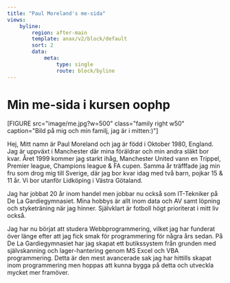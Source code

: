 ```yaml
---
title: "Paul Moreland's me-sida"
views:
    byline:
        region: after-main
        template: anax/v2/block/default
        sort: 2
        data:
            meta:
                type: single
                route: block/byline
---
```

Min me-sida i kursen oophp
=========================

[FIGURE src="image/me.jpg?w=500" class="family right w50" caption="Bild på mig och min familj, jag är i mitten:)"]

Hej, Mitt namn är Paul Moreland och jag är född i Oktober 1980, England. Jag är uppväxt i Manchester där mina föräldrar och min andra släkt bor kvar. Året 1999 kommer jag starkt ihåg, Manchester United vann en Trippel, Premier league, Champions league & FA cupen. Samma år träfffade jag min fru som drog mig till Sverige, där jag bor kvar idag med två barn, pojkar 15 & 11 år. Vi bor utanför Lidköping i Västra Götaland.

Jag har jobbat 20 år inom handel men jobbar nu också som IT-Tekniker på De La Gardiegymnasiet. Mina hobbys är allt inom data och AV samt löpning och styketräning när jag hinner. Självklart är fotboll högt prioriterat i mitt liv också.

Jag har nu börjat att studera Webbprogrammering, vilket jag har funderat över länge efter att jag fick smak för programmering för några års sedan. På De La Gardiegymnasiet har jag skapat ett butikssystem från grunden med självskanning och lager-hantering genom MS Excel och VBA programmering. Detta är den mest avancerade sak jag har hittills skapat inom programmering men hoppas att kunna bygga på detta och utveckla mycket mer framöver.
